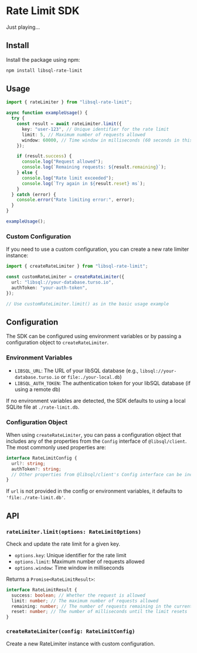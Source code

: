 # Rate Limit SDK

Just playing...

## Install

Install the package using npm:

```bash
npm install libsql-rate-limit
```

## Usage

```typescript
import { rateLimiter } from "libsql-rate-limit";

async function exampleUsage() {
  try {
    const result = await rateLimiter.limit({
      key: "user-123", // Unique identifier for the rate limit
      limit: 5, // Maximum number of requests allowed
      window: 60000, // Time window in milliseconds (60 seconds in this case)
    });

    if (result.success) {
      console.log("Request allowed");
      console.log(`Remaining requests: ${result.remaining}`);
    } else {
      console.log("Rate limit exceeded");
      console.log(`Try again in ${result.reset} ms`);
    }
  } catch (error) {
    console.error("Rate limiting error:", error);
  }
}

exampleUsage();
```

### Custom Configuration

If you need to use a custom configuration, you can create a new rate limiter instance:

```typescript
import { createRateLimiter } from "libsql-rate-limit";

const customRateLimiter = createRateLimiter({
  url: "libsql://your-database.turso.io",
  authToken: "your-auth-token",
});

// Use customRateLimiter.limit() as in the basic usage example
```

## Configuration

The SDK can be configured using environment variables or by passing a configuration object to `createRateLimiter`.

### Environment Variables

- `LIBSQL_URL`: The URL of your libSQL database (e.g., `libsql://your-database.turso.io` or `file:./your-local.db`)
- `LIBSQL_AUTH_TOKEN`: The authentication token for your libSQL database (if using a remote db)

If no environment variables are detected, the SDK defaults to using a local SQLite file at `./rate-limit.db`.

### Configuration Object

When using `createRateLimiter`, you can pass a configuration object that includes any of the properties from the `Config` interface of `@libsql/client`. The most commonly used properties are:

```typescript
interface RateLimitConfig {
  url?: string;
  authToken?: string;
  // Other properties from @libsql/client's Config interface can be included as needed
}
```

If `url` is not provided in the config or environment variables, it defaults to `'file:./rate-limit.db'`.

## API

### `rateLimiter.limit(options: RateLimitOptions)`

Check and update the rate limit for a given key.

- `options.key`: Unique identifier for the rate limit
- `options.limit`: Maximum number of requests allowed
- `options.window`: Time window in milliseconds

Returns a `Promise<RateLimitResult>`:

```typescript
interface RateLimitResult {
  success: boolean; // Whether the request is allowed
  limit: number; // The maximum number of requests allowed
  remaining: number; // The number of requests remaining in the current window
  reset: number; // The number of milliseconds until the limit resets
}
```

### `createRateLimiter(config: RateLimitConfig)`

Create a new RateLimiter instance with custom configuration.
